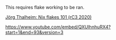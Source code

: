 

This requires flake working to be ran.


[Jörg Thalheim: Nix flakes 101 (rC3 2020)](https://www.youtube.com/watch?v=QXUlhnhuRX4)


https://www.youtube.com/embed/QXUlhnhuRX4?start=1&end=93&version=3
